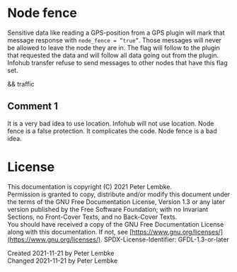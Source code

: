 # Node fence
Sensitive data like reading a GPS-position from a GPS plugin will mark that message response with `node_fence = ”true”`.
Those messages will never be allowed to leave the node they are in. The flag will follow to the plugin that requested the data and will follow all data going out from the plugin.
Infohub transfer refuse to send messages to other nodes that have this flag set.

&& traffic

## Comment 1
It is a very bad idea to use location. Infohub will not use location.
Node fence is a false protection. It complicates the code. Node fence is a bad idea.

# License
This documentation is copyright (C) 2021 Peter Lembke.  
Permission is granted to copy, distribute and/or modify this document under the terms of the GNU Free Documentation License, Version 1.3 or any later version published by the Free Software Foundation; with no Invariant Sections, no Front-Cover Texts, and no Back-Cover Texts.  
You should have received a copy of the GNU Free Documentation License along with this documentation. If not, see [https://www.gnu.org/licenses/](https://www.gnu.org/licenses/).  SPDX-License-Identifier: GFDL-1.3-or-later

Created 2021-11-21 by Peter Lembke  
Changed 2021-11-21 by Peter Lembke  
